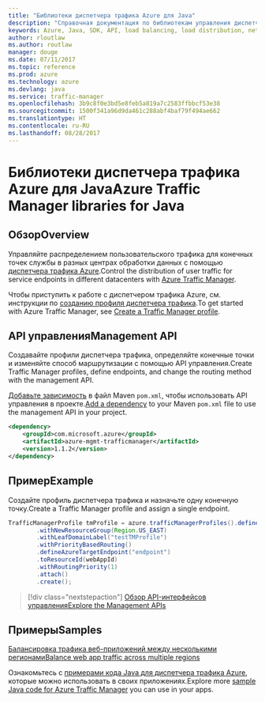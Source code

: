 ```yaml
---
title: "Библиотеки диспетчера трафика Azure для Java"
description: "Справочная документация по библиотекам управления диспетчера трафика для Java"
keywords: Azure, Java, SDK, API, load balancing, load distribution, network, Traffic Manager
author: rloutlaw
ms.author: routlaw
manager: douge
ms.date: 07/11/2017
ms.topic: reference
ms.prod: azure
ms.technology: azure
ms.devlang: java
ms.service: traffic-manager
ms.openlocfilehash: 3b9c8f0e3bd5e8feb5a819a7c2583ffbbcf53e38
ms.sourcegitcommit: 1500f341a96d9da461c288abf4baf79f494ae662
ms.translationtype: HT
ms.contentlocale: ru-RU
ms.lasthandoff: 08/28/2017
---
```

# <a name="azure-traffic-manager-libraries-for-java"></a><span data-ttu-id="f76f8-104">Библиотеки диспетчера трафика Azure для Java</span><span class="sxs-lookup"><span data-stu-id="f76f8-104">Azure Traffic Manager libraries for Java</span></span>

## <a name="overview"></a><span data-ttu-id="f76f8-105">Обзор</span><span class="sxs-lookup"><span data-stu-id="f76f8-105">Overview</span></span>

<span data-ttu-id="f76f8-106">Управляйте распределением пользовательского трафика для конечных точек службы в разных центрах обработки данных с помощью [диспетчера трафика Azure](/azure/traffic-manager/traffic-manager-overview).</span><span class="sxs-lookup"><span data-stu-id="f76f8-106">Control the distribution of user traffic for service endpoints in different datacenters with [Azure Traffic Manager](/azure/traffic-manager/traffic-manager-overview).</span></span>

<span data-ttu-id="f76f8-107">Чтобы приступить к работе с диспетчером трафика Azure, см. инструкции по [созданию профиля диспетчера трафика](/azure/traffic-manager/traffic-manager-create-profile).</span><span class="sxs-lookup"><span data-stu-id="f76f8-107">To get started with Azure Traffic Manager, see [Create a Traffic Manager profile](/azure/traffic-manager/traffic-manager-create-profile).</span></span>

## <a name="management-api"></a><span data-ttu-id="f76f8-108">API управления</span><span class="sxs-lookup"><span data-stu-id="f76f8-108">Management API</span></span>

<span data-ttu-id="f76f8-109">Создавайте профили диспетчера трафика, определяйте конечные точки и изменяйте способ маршрутизации с помощью API управления.</span><span class="sxs-lookup"><span data-stu-id="f76f8-109">Create Traffic Manager profiles, define endpoints, and change the routing method with the management API.</span></span> 

<span data-ttu-id="f76f8-110">[Добавьте зависимость](https://maven.apache.org/guides/getting-started/index.html#How_do_I_use_external_dependencies) в файл Maven `pom.xml`, чтобы использовать API управления в проекте.</span><span class="sxs-lookup"><span data-stu-id="f76f8-110">[Add a dependency](https://maven.apache.org/guides/getting-started/index.html#How_do_I_use_external_dependencies) to your Maven `pom.xml` file to use the management API in your project.</span></span>  

```XML
<dependency>
    <groupId>com.microsoft.azure</groupId>
    <artifactId>azure-mgmt-trafficmanager</artifactId>
    <version>1.1.2</version>
</dependency>
```   

## <a name="example"></a><span data-ttu-id="f76f8-111">Пример</span><span class="sxs-lookup"><span data-stu-id="f76f8-111">Example</span></span>

<span data-ttu-id="f76f8-112">Создайте профиль диспетчера трафика и назначьте одну конечную точку.</span><span class="sxs-lookup"><span data-stu-id="f76f8-112">Create a Traffic Manager profile and assign a single endpoint.</span></span>

```java
TrafficManagerProfile tmProfile = azure.trafficManagerProfiles().define("testTMProfile")
        .withNewResourceGroup(Region.US_EAST)
        .withLeafDomainLabel("testTMProfile")
        .withPriorityBasedRouting()
        .defineAzureTargetEndpoint("endpoint")
        .toResourceId(webAppId)
        .withRoutingPriority(1)
        .attach()
        .create();
```

> [!div class="nextstepaction"]
> [<span data-ttu-id="f76f8-113">Обзор API-интерфейсов управления</span><span class="sxs-lookup"><span data-stu-id="f76f8-113">Explore the Management APIs</span></span>](/java/api/overview/azure/trafficmanager/managementapi)

## <a name="samples"></a><span data-ttu-id="f76f8-114">Примеры</span><span class="sxs-lookup"><span data-stu-id="f76f8-114">Samples</span></span>

[<span data-ttu-id="f76f8-115">Балансировка трафика веб-приложений между несколькими регионами</span><span class="sxs-lookup"><span data-stu-id="f76f8-115">Balance web app traffic across multiple regions</span></span>](https://github.com/Azure-Samples/traffic-manager-java-manage-profiles)

<span data-ttu-id="f76f8-116">Ознакомьтесь с [примерами кода Java для диспетчера трафика Azure](https://azure.microsoft.com/resources/samples/?platform=java&term=traffic), которые можно использовать в своих приложениях.</span><span class="sxs-lookup"><span data-stu-id="f76f8-116">Explore more [sample Java code for Azure Traffic Manager](https://azure.microsoft.com/resources/samples/?platform=java&term=traffic) you can use in your apps.</span></span>
